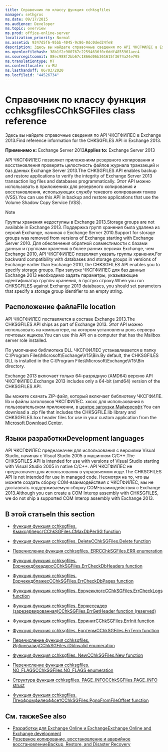 ```yaml
---
title: Справочник по классу функция cchksgfiles
manager: sethgros
ms.date: 09/17/2015
ms.audience: Developer
ms.topic: overview
ms.prod: office-online-server
localization_priority: Normal
ms.assetid: 9347d5f6-95bb-4045-9c86-0dc0ded24fe8
description: Здесь вы найдете справочные сведения по API ЧКСГФИЛЕС в Exchange 2013.
ms.openlocfilehash: 38b1f2c900767c22594636f0c6ddf4855961aec4
ms.sourcegitcommit: 88ec988f2bb67c1866d06b361615f3674a24e795
ms.translationtype: MT
ms.contentlocale: ru-RU
ms.lasthandoff: 06/03/2020
ms.locfileid: "44526734"
---
```

# <a name="cchksgfiles-class-reference"></a><span data-ttu-id="c634d-103">Справочник по классу функция cchksgfiles</span><span class="sxs-lookup"><span data-stu-id="c634d-103">CChkSGFiles class reference</span></span>

<span data-ttu-id="c634d-104">Здесь вы найдете справочные сведения по API ЧКСГФИЛЕС в Exchange 2013.</span><span class="sxs-lookup"><span data-stu-id="c634d-104">Find reference information for the CHKSGFILES API in Exchange 2013.</span></span>
  
<span data-ttu-id="c634d-105">**Применимо к:** Exchange Server 2013</span><span class="sxs-lookup"><span data-stu-id="c634d-105">**Applies to:** Exchange Server 2013</span></span> 
  
<span data-ttu-id="c634d-106">API ЧКСГФИЛЕС позволяет приложениям резервного копирования и восстановления проверять целостность файлов журнала транзакций и баз данных Exchange Server 2013.</span><span class="sxs-lookup"><span data-stu-id="c634d-106">The CHKSGFILES API enables backup and restore applications to verify the integrity of Exchange Server 2013 transaction log files and databases programmatically.</span></span> <span data-ttu-id="c634d-107">Этот API можно использовать в приложениях для резервного копирования и восстановления, использующих службу теневого копирования томов (VSS).</span><span class="sxs-lookup"><span data-stu-id="c634d-107">You can use this API in backup and restore applications that use the Volume Shadow Copy Service (VSS).</span></span>
  
> [!NOTE]
> <span data-ttu-id="c634d-108">Группы хранения недоступны в Exchange 2013.</span><span class="sxs-lookup"><span data-stu-id="c634d-108">Storage groups are not available in Exchange 2013.</span></span> <span data-ttu-id="c634d-109">Поддержка групп хранения была удалена из версий Exchange, начиная с Exchange Server 2010.</span><span class="sxs-lookup"><span data-stu-id="c634d-109">Support for storage groups was removed from versions of Exchange starting with Exchange Server 2010.</span></span> <span data-ttu-id="c634d-110">Для обеспечения обратной совместимости с базами данных и группами хранения в более ранних версиях Exchange, чем Exchange 2010, API ЧКСГФИЛЕС позволяет указать группы хранения.</span><span class="sxs-lookup"><span data-stu-id="c634d-110">For backward compatibility with databases and storage groups in versions of Exchange earlier than Exchange 2010, the CHKSGFILES API enables you to specify storage groups.</span></span> <span data-ttu-id="c634d-111">При запуске ЧКСГФИЛЕС для баз данных Exchange 2013 необходимо задать параметры, указывающие идентификатор группы хранения, в пустую строку.</span><span class="sxs-lookup"><span data-stu-id="c634d-111">When you run CHKSGFILES against Exchange 2013 databases, you should set parameters that specify a storage group identifier to an empty string.</span></span> 
  
## <a name="file-location"></a><span data-ttu-id="c634d-112">Расположение файла</span><span class="sxs-lookup"><span data-stu-id="c634d-112">File location</span></span>
<span data-ttu-id="c634d-113"><a name="bk_fileslocation"> </a></span><span class="sxs-lookup"><span data-stu-id="c634d-113"><a name="bk_fileslocation"> </a></span></span>

<span data-ttu-id="c634d-114">API ЧКСГФИЛЕС поставляется в составе Exchange 2013.</span><span class="sxs-lookup"><span data-stu-id="c634d-114">The CHKSGFILES API ships as part of Exchange 2013.</span></span> <span data-ttu-id="c634d-115">Этот API можно использовать на компьютере, на котором установлена роль сервера почтовых ящиков.</span><span class="sxs-lookup"><span data-stu-id="c634d-115">You can use this API on a computer that has the Mailbox server role installed.</span></span> 
  
<span data-ttu-id="c634d-116">По умолчанию библиотека DLL ЧКСГФИЛЕС устанавливается в папку C:\Program Files\Microsoft\Exchange\V15\Bin.</span><span class="sxs-lookup"><span data-stu-id="c634d-116">By default, the CHKSGFILES DLL is installed in the C:\Program Files\Microsoft\Exchange\V15\Bin directory.</span></span>
  
<span data-ttu-id="c634d-117">Exchange 2013 включает только 64-разрядную (AMD64) версию API ЧКСГФИЛЕС.</span><span class="sxs-lookup"><span data-stu-id="c634d-117">Exchange 2013 includes only a 64-bit (amd64) version of the CHKSGFILES API.</span></span> 
  
<span data-ttu-id="c634d-118">Вы можете скачать ZIP-файл, который включает библиотеку ЧКСГФИЛЕ. lib и файлы заголовков ЧКСГФИЛЕС. хкскс для использования в пользовательском приложении, в [центре загрузки Майкрософт](https://www.microsoft.com/download/details.aspx?id=36802).</span><span class="sxs-lookup"><span data-stu-id="c634d-118">You can download a .zip file that includes the CHKSGFILE.lib library and CHKSGFILES.hxx header files for use in your custom application from the [Microsoft Download Center](https://www.microsoft.com/download/details.aspx?id=36802).</span></span>
  
## <a name="development-languages"></a><span data-ttu-id="c634d-119">Языки разработки</span><span class="sxs-lookup"><span data-stu-id="c634d-119">Development languages</span></span>
<span data-ttu-id="c634d-120"><a name="bk_developmentlanguages"> </a></span><span class="sxs-lookup"><span data-stu-id="c634d-120"><a name="bk_developmentlanguages"> </a></span></span>

<span data-ttu-id="c634d-121">API ЧКСГФИЛЕС предназначен для использования с версиями Visual Studio, начиная с Visual Studio 2005 в машинном C/C++.</span><span class="sxs-lookup"><span data-stu-id="c634d-121">The CHKSGFILES API is intended for use with versions of Visual Studio starting with Visual Studio 2005 in native C/C++.</span></span> <span data-ttu-id="c634d-122">API ЧКСГФИЛЕС не предназначен для использования в управляемом коде.</span><span class="sxs-lookup"><span data-stu-id="c634d-122">The CHKSGFILES API is not intended for use in managed code.</span></span> <span data-ttu-id="c634d-123">Несмотря на то, что вы можете создать сборку COM-взаимодействия с ЧКСГФИЛЕС, мы не доставлять поддерживаемую сборку COM-взаимодействия с Exchange 2013.</span><span class="sxs-lookup"><span data-stu-id="c634d-123">Although you can create a COM Interop assembly with CHKSGFILES, we do not ship a supported COM Interop assembly with Exchange 2013.</span></span>
  
## <a name="in-this-section"></a><span data-ttu-id="c634d-124">В этой статье</span><span class="sxs-lookup"><span data-stu-id="c634d-124">In this section</span></span>
<span data-ttu-id="c634d-125"><a name="bk_inthissection"> </a></span><span class="sxs-lookup"><span data-stu-id="c634d-125"><a name="bk_inthissection"> </a></span></span>

- [<span data-ttu-id="c634d-126">Функция функция cchksgfiles. Кмаксдбперсг</span><span class="sxs-lookup"><span data-stu-id="c634d-126">CChkSGFiles.CMaxDbPerSG function</span></span>](cchksgfiles-cmaxdbpersg-function.md)
    
- [<span data-ttu-id="c634d-127">Функция функция cchksgfiles. Delete</span><span class="sxs-lookup"><span data-stu-id="c634d-127">CChkSGFiles.Delete function</span></span>](cchksgfiles-delete-function.md)
    
- [<span data-ttu-id="c634d-128">Перечисление функция cchksgfiles. ERR</span><span class="sxs-lookup"><span data-stu-id="c634d-128">CChkSGFiles.ERR enumeration</span></span>](cchksgfiles-err-enumeration.md)
    
- [<span data-ttu-id="c634d-129">Функция функция cchksgfiles. Еррчеккдбхеадерс</span><span class="sxs-lookup"><span data-stu-id="c634d-129">CChkSGFiles.ErrCheckDbHeaders function</span></span>](cchksgfiles-errcheckdbheaders-function.md)
    
- [<span data-ttu-id="c634d-130">Функция функция cchksgfiles. Еррчеккдбпажес</span><span class="sxs-lookup"><span data-stu-id="c634d-130">CChkSGFiles.ErrCheckDbPages function</span></span>](cchksgfiles-errcheckdbpages-function.md)
    
- [<span data-ttu-id="c634d-131">Функция функция cchksgfiles. Еррчекклогс</span><span class="sxs-lookup"><span data-stu-id="c634d-131">CChkSGFiles.ErrCheckLogs function</span></span>](cchksgfiles-errchecklogs-function.md)
    
- [<span data-ttu-id="c634d-132">Функция функция cchksgfiles. Ерржесеадер (зарезервированная)</span><span class="sxs-lookup"><span data-stu-id="c634d-132">CChkSGFiles.ErrGetHeader function (reserved)</span></span>](cchksgfiles-errgetheader-function-reserved.md)
    
- [<span data-ttu-id="c634d-133">Функция функция cchksgfiles. Ерринит</span><span class="sxs-lookup"><span data-stu-id="c634d-133">CChkSGFiles.ErrInit function</span></span>](cchksgfiles-errinit-function.md)
    
- [<span data-ttu-id="c634d-134">Функция функция cchksgfiles. Ерртерм</span><span class="sxs-lookup"><span data-stu-id="c634d-134">CChkSGFiles.ErrTerm function</span></span>](cchksgfiles-errterm-function.md)
    
- [<span data-ttu-id="c634d-135">Перечисление функция cchksgfiles. Идбинвалид</span><span class="sxs-lookup"><span data-stu-id="c634d-135">CChkSGFiles.iDbInvalid enumeration</span></span>](cchksgfiles-idbinvalid-enumeration.md)
    
- [<span data-ttu-id="c634d-136">Функция функция cchksgfiles. New</span><span class="sxs-lookup"><span data-stu-id="c634d-136">CChkSGFiles.New function</span></span>](cchksgfiles-new-function.md)
    
- [<span data-ttu-id="c634d-137">Перечисление функция cchksgfiles. NO_FLAGS</span><span class="sxs-lookup"><span data-stu-id="c634d-137">CChkSGFiles.NO_FLAGS enumeration</span></span>](cchksgfiles-no_flags-enumeration.md)
    
- [<span data-ttu-id="c634d-138">Структура функция cchksgfiles. PAGE_INFO</span><span class="sxs-lookup"><span data-stu-id="c634d-138">CChkSGFiles.PAGE_INFO struct</span></span>](cchksgfiles-page_info-struct.md)
    
- [<span data-ttu-id="c634d-139">Функция функция cchksgfiles. Пгнофромфилеоффсет</span><span class="sxs-lookup"><span data-stu-id="c634d-139">CChkSGFiles.PgnoFromFileOffset function</span></span>](cchksgfiles-pgnofromfileoffset-function.md)
    
## <a name="see-also"></a><span data-ttu-id="c634d-140">См. также</span><span class="sxs-lookup"><span data-stu-id="c634d-140">See also</span></span>

- [<span data-ttu-id="c634d-141">Разработки для Exchange Online и Exchange</span><span class="sxs-lookup"><span data-stu-id="c634d-141">Exchange Online and Exchange development</span></span>](../exchange-server-development.md)
- [<span data-ttu-id="c634d-142">Резервное копирование, восстановление и аварийное восстановление</span><span class="sxs-lookup"><span data-stu-id="c634d-142">Backup, Restore, and Disaster Recovery</span></span>](https://technet.microsoft.com/library/dd876874)
    

